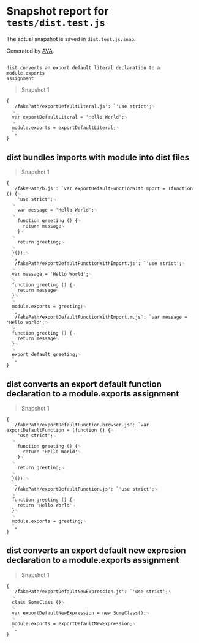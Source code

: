 # Snapshot report for `tests/dist.test.js`

The actual snapshot is saved in `dist.test.js.snap`.

Generated by [AVA](https://ava.li).

## 
    dist converts an export default literal declaration to a module.exports
    assignment
  

> Snapshot 1

    {
      '/fakePath/exportDefaultLiteral.js': `'use strict';␊
      ␊
      var exportDefaultLiteral = 'Hello World';␊
      ␊
      module.exports = exportDefaultLiteral;␊
      `,
    }

## dist bundles imports with module into dist files

> Snapshot 1

    {
      '/fakePath/b.js': `var exportDefaultFunctionWithImport = (function () {␊
        'use strict';␊
      ␊
        var message = 'Hello World';␊
      ␊
        function greeting () {␊
          return message␊
        }␊
      ␊
        return greeting;␊
      ␊
      }());␊
      `,
      '/fakePath/exportDefaultFunctionWithImport.js': `'use strict';␊
      ␊
      var message = 'Hello World';␊
      ␊
      function greeting () {␊
        return message␊
      }␊
      ␊
      module.exports = greeting;␊
      `,
      '/fakePath/exportDefaultFunctionWithImport.m.js': `var message = 'Hello World';␊
      ␊
      function greeting () {␊
        return message␊
      }␊
      ␊
      export default greeting;␊
      `,
    }

## dist converts an export default function declaration to a module.exports assignment

> Snapshot 1

    {
      '/fakePath/exportDefaultFunction.browser.js': `var exportDefaultFunction = (function () {␊
        'use strict';␊
      ␊
        function greeting () {␊
          return 'Hello World'␊
        }␊
      ␊
        return greeting;␊
      ␊
      }());␊
      `,
      '/fakePath/exportDefaultFunction.js': `'use strict';␊
      ␊
      function greeting () {␊
        return 'Hello World'␊
      }␊
      ␊
      module.exports = greeting;␊
      `,
    }

## dist converts an export default new expresion declaration to a module.exports assignment

> Snapshot 1

    {
      '/fakePath/exportDefaultNewExpression.js': `'use strict';␊
      ␊
      class SomeClass {}␊
      ␊
      var exportDefaultNewExpression = new SomeClass();␊
      ␊
      module.exports = exportDefaultNewExpression;␊
      `,
    }

